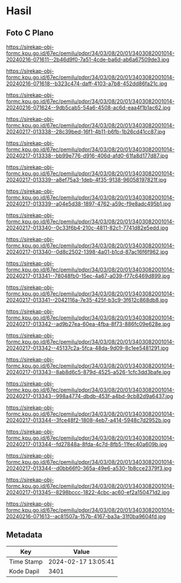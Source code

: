 # Hasil

## Foto C Plano

https://sirekap-obj-formc.kpu.go.id/67ec/pemilu/pdpr/34/03/08/20/01/3403082001014-20240216-071611--2b46d9f0-7a51-4cde-ba6d-ab6a67509de3.jpg

https://sirekap-obj-formc.kpu.go.id/67ec/pemilu/pdpr/34/03/08/20/01/3403082001014-20240216-071618--b323c474-daff-4103-a7b8-452dd86fa21c.jpg

https://sirekap-obj-formc.kpu.go.id/67ec/pemilu/pdpr/34/03/08/20/01/3403082001014-20240216-071624--9db5cab5-54a6-4508-ac6d-eaa4f1b1ac62.jpg

https://sirekap-obj-formc.kpu.go.id/67ec/pemilu/pdpr/34/03/08/20/01/3403082001014-20240217-013338--28c39bed-16f1-4b11-b6fb-1b26cd41cc87.jpg

https://sirekap-obj-formc.kpu.go.id/67ec/pemilu/pdpr/34/03/08/20/01/3403082001014-20240217-013338--bb99e776-d916-406d-afd0-61fa8d177d87.jpg

https://sirekap-obj-formc.kpu.go.id/67ec/pemilu/pdpr/34/03/08/20/01/3403082001014-20240217-013339--a8ef75a3-1deb-4f35-9138-96058197821f.jpg

https://sirekap-obj-formc.kpu.go.id/67ec/pemilu/pdpr/34/03/08/20/01/3403082001014-20240217-013339--a04e5d38-1897-4762-a59c-f9e8adc495b1.jpg

https://sirekap-obj-formc.kpu.go.id/67ec/pemilu/pdpr/34/03/08/20/01/3403082001014-20240217-013340--0c33f6b4-210c-4811-82c1-7741d82e5edd.jpg

https://sirekap-obj-formc.kpu.go.id/67ec/pemilu/pdpr/34/03/08/20/01/3403082001014-20240217-013340--0d8c2502-1398-4a01-b1cd-87ac16f6f962.jpg

https://sirekap-obj-formc.kpu.go.id/67ec/pemilu/pdpr/34/03/08/20/01/3403082001014-20240217-013341--78048fb0-15ec-4a67-a039-f77c6469d899.jpg

https://sirekap-obj-formc.kpu.go.id/67ec/pemilu/pdpr/34/03/08/20/01/3403082001014-20240217-013341--2042116a-7e35-425f-b3c9-3f612c868db8.jpg

https://sirekap-obj-formc.kpu.go.id/67ec/pemilu/pdpr/34/03/08/20/01/3403082001014-20240217-013342--ad9b27ea-60ea-4fba-8f73-886fc09e628e.jpg

https://sirekap-obj-formc.kpu.go.id/67ec/pemilu/pdpr/34/03/08/20/01/3403082001014-20240217-013342--45137c2a-5fca-48da-9d09-8c1ee5481291.jpg

https://sirekap-obj-formc.kpu.go.id/67ec/pemilu/pdpr/34/03/08/20/01/3403082001014-20240217-013343--8ab8d6c5-879d-4525-a526-1cfc3dd3bafe.jpg

https://sirekap-obj-formc.kpu.go.id/67ec/pemilu/pdpr/34/03/08/20/01/3403082001014-20240217-013343--998a4774-dbdb-453f-a4bd-9cb82d9a6437.jpg

https://sirekap-obj-formc.kpu.go.id/67ec/pemilu/pdpr/34/03/08/20/01/3403082001014-20240217-013344--3fce48f2-1808-4eb7-a414-5948c7d2952b.jpg

https://sirekap-obj-formc.kpu.go.id/67ec/pemilu/pdpr/34/03/08/20/01/3403082001014-20240217-013344--fd27848a-8fda-4c7d-8fb5-11fec40a609b.jpg

https://sirekap-obj-formc.kpu.go.id/67ec/pemilu/pdpr/34/03/08/20/01/3403082001014-20240217-013344--d0bb66f0-365a-49e6-a530-1b8cce2379f3.jpg

https://sirekap-obj-formc.kpu.go.id/67ec/pemilu/pdpr/34/03/08/20/01/3403082001014-20240217-013345--8298bccc-1822-4cbc-ac60-ef2a150471d2.jpg

https://sirekap-obj-formc.kpu.go.id/67ec/pemilu/pdpr/34/03/08/20/01/3403082001014-20240216-071613--ac81507a-157b-4167-ba3a-31f0ba9604fd.jpg


## Metadata

| Key        | Value               |
| ---------- | ------------------- |
| Time Stamp | 2024-02-17 13:05:41 |
| Kode Dapil | 3401                |



